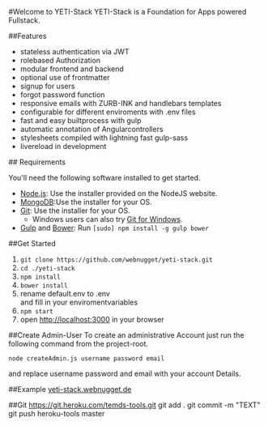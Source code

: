 #Welcome to YETI-Stack
YETI-Stack is a Foundation for Apps powered Fullstack.

##Features
<ul>
	<li>stateless authentication via JWT</li>
	<li>rolebased Authorization</li>
	<li>modular frontend and backend</li>
	<li>optional use of frontmatter</li>
	<li>signup for users</li>
	<li>forgot password function</li>
	<li>responsive emails with ZURB-INK and handlebars templates </li>
	<li>configurable for different enviroments with .env files</li>
	<li>fast and easy builtprocess with gulp</li>
	<li>automatic annotation of Angularcontrollers</li>
	<li>stylesheets compiled with  lightning fast gulp-sass</li>
	<li>livereload in development</li>
</ul>
## Requirements

You'll need the following software installed to get started.

  * [Node.js](http://nodejs.org): Use the installer provided on the NodeJS website.
  * [MongoDB](http://www.mongodb.org/):Use the installer for your OS.
  * [Git](http://git-scm.com/downloads): Use the installer for your OS.
    * Windows users can also try [Git for Windows](http://git-for-windows.github.io/).
  * [Gulp](http://gulpjs.com/) and [Bower](http://bower.io): Run `[sudo] npm install -g gulp bower`


##Get Started
<ol>
	<li><code>git clone https://github.com/webnugget/yeti-stack.git </code></li>
	<li><code>cd ./yeti-stack</code></li>
	<li><code>npm install</code></li>
	<li><code>bower install</code></li>
	<li>rename default.env to .env <br>
	and fill in your enviromentvariables</li>
	<li><code>npm start</code></li>
	<li>open <a href="http://localhost:3000">http://localhost:3000</a> in your browser</li>
</ol>

##Create Admin-User
To create an administrative Account just run the following command from the project-root.

```node createAdmin.js username password email```

and replace username password and email with your account Details.

##Example
[yeti-stack.webnugget.de](https://yeti-stack.webnugget.de)

##Git
https://git.heroku.com/temds-tools.git
git add .
git commit -m "TEXT"
git push heroku-tools master



